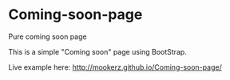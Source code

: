 # Coming-soon-page
Pure coming soon page

This is a simple "Coming soon" page using BootStrap.


Live example here: http://mookerz.github.io/Coming-soon-page/
